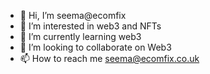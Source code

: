 - 👋 Hi, I’m seema@ecomfix
- 👀 I’m interested in web3 and NFTs
- 🌱 I’m currently learning web3
- 💞️ I’m looking to collaborate on Web3
- 📫 How to reach me seema@ecomfix.co.uk

<!---
ecomfix/ecomfix is a ✨ special ✨ repository because its `README.md` (this file) appears on your GitHub profile.
You can click the Preview link to take a look at your changes.
--->

